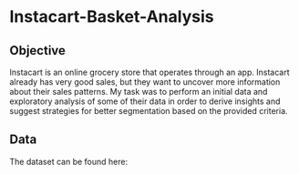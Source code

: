 # Instacart-Basket-Analysis

## Objective
Instacart is an online grocery store that operates through an app. Instacart already has very good sales, but they want to uncover more information about their sales patterns. My task was to perform an initial data and exploratory analysis of some of their data in order to derive insights and suggest strategies for better segmentation based on the provided criteria.

## Data
The dataset can be found here: 
